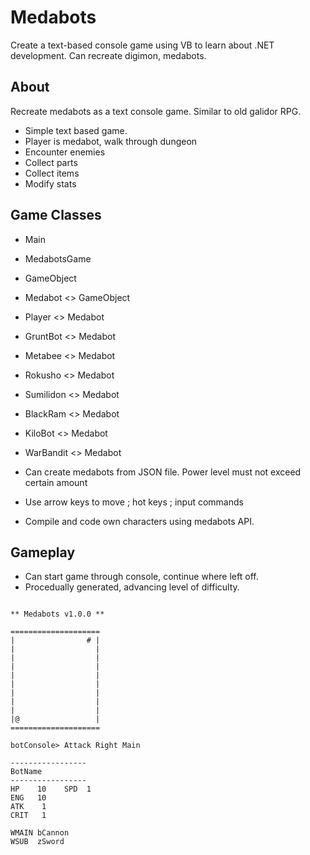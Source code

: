 # Medabots #
Create a text-based console game using VB to learn about .NET development.
Can recreate digimon, medabots.

## About ##
Recreate medabots as a text console game. Similar to old galidor RPG.
* Simple text based game.
* Player is medabot, walk through dungeon
* Encounter enemies
* Collect parts
* Collect items
* Modify stats

## Game Classes ##
* Main
* MedabotsGame
* GameObject

* Medabot <> GameObject
* Player <> Medabot

* GruntBot <> Medabot
* Metabee <> Medabot
* Rokusho <> Medabot
* Sumilidon <> Medabot
* BlackRam <> Medabot
* KiloBot <> Medabot
* WarBandit <> Medabot

* Can create medabots from JSON file. Power level must not exceed certain amount
* Use arrow keys to move ; hot keys ; input commands
* Compile and code own characters using medabots API. 

## Gameplay ##
* Can start game through console, continue where left off.
* Procedually generated, advancing level of difficulty.
```

** Medabots v1.0.0 **

====================
|                # |
|                  |
|                  |
|                  |
|                  |
|                  |
|                  |
|                  |
|                  |
|@                 |
====================

botConsole> Attack Right Main

-----------------
BotName
-----------------
HP    10    SPD  1
ENG   10    
ATK    1
CRIT   1

WMAIN bCannon
WSUB  zSword
```